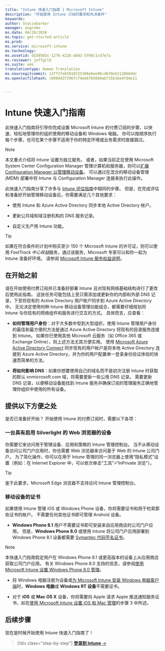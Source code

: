 ```yaml
---
title: "Intune 快速入门指南 | Microsoft Intune"
description: "开始使用 Intune 订阅的要求和先决条件"
keywords: 
author: Staciebarker
manager: angrobe
ms.date: 04/28/2016
ms.topic: get-started-article
ms.prod: 
ms.service: microsoft-intune
ms.technology: 
ms.assetid: d158503c-1276-422b-ab81-5f66c1cd7e7a
ms.reviewer: jeffgilb
ms.suite: ems
translationtype: Human Translation
ms.sourcegitcommit: 13ff2feb5918725306ebee96cdbf8e5212066ddc
ms.openlocfilehash: c8984d37296fc79eb67b5604ab735b1be47d4e11


---
```



# Intune 快速入门指南
此快速入门指南将引导你完成设置 Microsoft Intune 的付费订阅的步骤，以快速、轻松地管理你的组织使用的移动设备和 Windows 电脑。 你可以按顺序执行每个步骤，也可在某个步骤不适用于你的特定环境或业务需求时直接跳过。

>[!NOTE]
>本文重点介绍将 Intune 设置为独立服务。 或者，如果当前正在使用 Microsoft System Center Configuration Manager 管理计算机和服务器，则可以[扩展 Configuration Manager 以管理移动设备](https://technet.microsoft.com/library/jj884158.aspx)。 可以通过在混合的移动设备管理 (MDM) 部署中将 Intune 与 Configuration Manager 连接来执行此操作。

此快速入门指南分享了许多与 [Intune 评估指南](/intune/understand-explore/get-started-with-a-30-day-trial-of-microsoft-intune)中相同的步骤。 但是，在完成评估和准备好开始管理移动设备后，你需要满足几个其他要求：

-   使用 Intune 和 Azure Active Directory 同步本地 Active Directory 帐户。

-   更新公共域和域注册机构的 DNS 服务记录。

-   自定义生产用 Intune 功能。

>[!TIP]
>如果在符合条件的计划中购买至少 150 个 Microsoft Intune 的许可证，则可以使用 *FastTrack 中心权益*服务，通过该服务，Microsoft 专家可以和你一起为 Intune 准备好环境。 请参阅 [Microsoft Intune 服务权益说明](https://technet.microsoft.com/library/mt228265.aspx)。


## 在开始之前
请在开始使用付费订阅并已准备好部署 Intune 且对现有网络基础结构进行了更改后使用此指南。 这些任务可能包括上至只需添加或更新你的内部和外部 DNS 记录，下至将现有的 Active Directory 用户帐户同步到 Azure Active Directory 中。 无论决定使用何种 Intune 移动设备管理功能组合，都需要仔细规划将 Intune 与你现有的网络组件和服务进行交互的方式。 具体而言，应查看：

-   **如何管理用户身份**：对于大多数中型到大型组织，使用 Intune 管理用户身份的最佳和最方便的方法是通过 Azure Active Directory 将现有的目录服务连接到 Intune。 如果你已使用其他 Microsoft 云服务（如 Office 365 或 Exchange Online），则上述方法尤其方便实用。 使用 [Microsoft Azure Active Directory Connect](https://www.microsoft.com/download/details.aspx?id=47594) 同步现有的用户帐户是将本地 Active Directory 连接到 Azure Active Directory，并为你的用户配置单一登录身份验证体验的快速而简单的方法。

-   **将如何影响 DNS**：如果你想要使用自己的域名而不是初次注册 Intune 时获取的默认 onmicrosoft.com 域，将需要更新一些公用 DNS 记录。 需要更新 DNS 记录，以便移动设备能找到 Intune 服务并确保订阅的管理服务正确地管理你组织中使用的所有设备。

## 提供以下方便之处
是否已准备好开始？ 开始使用 Intune 的付费订阅时，需要以下各项：

### 一台具有启用 Silverlight 的 Web 浏览器的设备
你需要它来访问用于管理设备、应用和策略的 Intune 管理控制台。 当不从移动设备访问公司门户应用时，你也需要 Web 浏览器来访问基于 Web 的 Intune 公司门户。 为了简化操作，你可以在用于 Intune 管理的同一浏览器上使用“隐私模式”设置（例如：在 Internet Explorer 中，可以依次单击“工具”&gt;“InPrivate 浏览”）。

>[!TIP]
>鉴于此要求，Microsoft Edge 浏览器不支持访问 Intune 管理控制台。


### 移动设备的证书
如果使用 Intune 管理 iOS 或 Windows Phone 设备，你将需要证书和用于检索那些证书的帐户。 不需要任何其他证书即可管理 Android 设备。

- **Windows Phone 8.1** 用户不需要证书即可安装来自应用商店的公司门户应用。 但是，**Windows Phone 8.0** 或使用 Intune 将公司门户应用部署到 Windows Phone 8.1 设备都需要 [Symantec 代码签名证书](https://products.websecurity.symantec.com/orders/enrollment/microsoftCert.do)。

>[!NOTE]
>本快速入门指南假定用户在 Windows Phone 8.1 或更高版本的设备上从应用商店获取公司门户应用。 有关 Windows Phone 8.0 支持的信息，请参阅[使用 Microsoft Intune 设置 Windows Phone 8.0 管理](/Intune/deploy-use/set-up-windows-phone-8.0-management-with-microsoft-intune)。

- 将 Windows 电脑注册为设备或[为 Microsoft Intune 安装 Windows 电脑客户端](/intune/deploy-use/install-the-windows-pc-client-with-microsoft-intune)时，**Windows 电脑**或 **Windows RT 设备**不需要证书。

- 对于 **iOS** 或 **Mac OS X** 设备，你将需要向 Apple 请求 Apple 推送通知服务证书，如在[使用 Microsoft Intune 设置 iOS 和 Mac 管理](/intune/deploy-use/set-up-ios-and-mac-management-with-microsoft-intune)的步骤 3 中所述。

## 后续步骤
现在是时候开始使用 Intune 快速入门指南了！

>[!div class="step-by-step"]
[**登录到 Intune** &rarr;](start-with-a-paid-subscription-to-microsoft-intune-step-1.md)



<!--HONumber=Aug16_HO2-->


